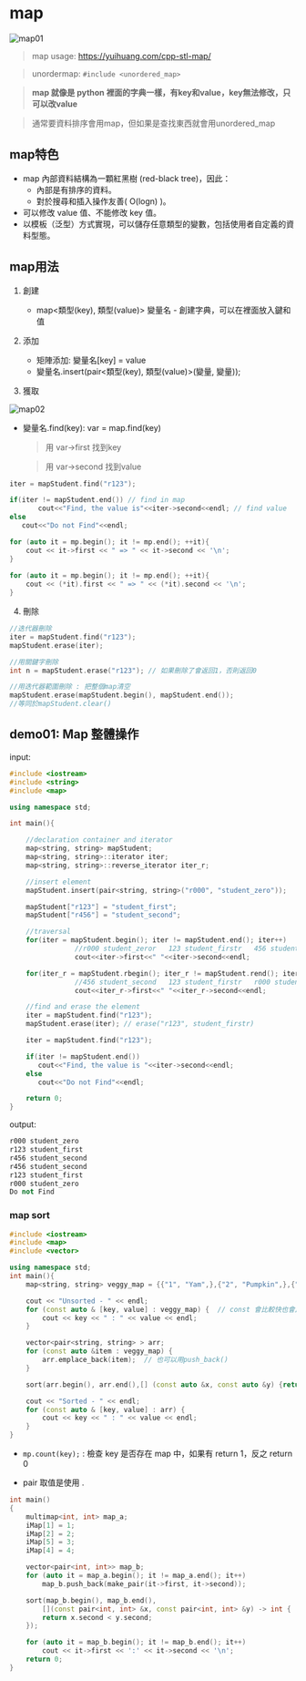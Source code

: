 # map

![map01](https://github.com/stereomp3/note/blob/main/picture/c%2B%2B/map01.png)

> map usage: https://yuihuang.com/cpp-stl-map/

> unordermap: `#include <unordered_map>`

> **map 就像是 python 裡面的字典一樣，有key和value，key無法修改，只可以改value**

> 通常要資料排序會用map，但如果是查找東西就會用unordered_map

## map特色
* map 內部資料結構為一顆紅黑樹 (red-black tree)，因此：
   * 內部是有排序的資料。
   * 對於搜尋和插入操作友善( O(logn) )。
* 可以修改 value 值、不能修改 key 值。
* 以模板（泛型）方式實現，可以儲存任意類型的變數，包括使用者自定義的資料型態。

## map用法

1. 創建
   * map<類型(key), 類型(value)> 變量名 -  創建字典，可以在裡面放入鍵和值

2. 添加
   * 矩陣添加: 變量名[key] = value
   * 變量名.insert(pair<類型(key), 類型(value)>(變量, 變量));

3. 獲取

![map02](https://github.com/stereomp3/note/blob/main/picture/c%2B%2B/map02.png)

   * 變量名.find(key):  var = map.find(key)
     > 用 var->first 找到key

     > 用 var->second 找到value

```c++
iter = mapStudent.find("r123");

if(iter != mapStudent.end()) // find in map
       cout<<"Find, the value is"<<iter->second<<endl; // find value
else
   cout<<"Do not Find"<<endl;
```

```c++
for (auto it = mp.begin(); it != mp.end(); ++it){
    cout << it->first << " => " << it->second << '\n';
}
 
for (auto it = mp.begin(); it != mp.end(); ++it){
    cout << (*it).first << " => " << (*it).second << '\n';
}
```

4. 刪除


```c++
//迭代器刪除
iter = mapStudent.find("r123");
mapStudent.erase(iter);

//用關鍵字刪除
int n = mapStudent.erase("r123"); // 如果刪除了會返回1，否則返回0

//用迭代器範圍刪除 : 把整個map清空
mapStudent.erase(mapStudent.begin(), mapStudent.end());
//等同於mapStudent.clear()
```


## demo01: Map 整體操作

input:

```c++
#include <iostream>
#include <string>
#include <map>

using namespace std;

int main(){

    //declaration container and iterator
    map<string, string> mapStudent;
    map<string, string>::iterator iter;
    map<string, string>::reverse_iterator iter_r;

    //insert element
    mapStudent.insert(pair<string, string>("r000", "student_zero"));

    mapStudent["r123"] = "student_first";
    mapStudent["r456"] = "student_second";

    //traversal
    for(iter = mapStudent.begin(); iter != mapStudent.end(); iter++)
                //r000 student_zeror   123 student_firstr   456 student_second
                cout<<iter->first<<" "<<iter->second<<endl;

    for(iter_r = mapStudent.rbegin(); iter_r != mapStudent.rend(); iter_r++)
                //456 student_second   123 student_firstr   r000 student_zeror
                cout<<iter_r->first<<" "<<iter_r->second<<endl;

    //find and erase the element
    iter = mapStudent.find("r123");
    mapStudent.erase(iter); // erase("r123", student_firstr)

    iter = mapStudent.find("r123");

    if(iter != mapStudent.end())
       cout<<"Find, the value is "<<iter->second<<endl;
    else
       cout<<"Do not Find"<<endl;

    return 0;
}
```

output:

```c++
r000 student_zero
r123 student_first
r456 student_second
r456 student_second
r123 student_first
r000 student_zero
Do not Find
```

### map sort
```c++
#include <iostream>
#include <map>
#include <vector>

using namespace std;
int main(){
    map<string, string> veggy_map = {{"1", "Yam",},{"2", "Pumpkin",},{"3", "Ginger",},{"4", "Melon",},{"5", "Beetroot",},{"6", "Spinach",}};

    cout << "Unsorted - " << endl;
    for (const auto & [key, value] : veggy_map) {  // const 會比較快也會比較安全
        cout << key << " : " << value << endl;
    }

    vector<pair<string, string> > arr;
    for (const auto &item : veggy_map) {
        arr.emplace_back(item);  // 也可以用push_back()
    }

    sort(arr.begin(), arr.end(),[] (const auto &x, const auto &y) {return x.second < y.second;});

    cout << "Sorted - " << endl;
    for (const auto & [key, value] : arr) {
        cout << key << " : " << value << endl;
    }
}
```


* `mp.count(key);` : 檢查 key 是否存在 map 中，如果有 return 1，反之 return 0

* pair 取值是使用 .

```c++
int main()
{
    multimap<int, int> map_a;
    iMap[1] = 1;
    iMap[2] = 2;
    iMap[5] = 3;
    iMap[4] = 4;

    vector<pair<int, int>> map_b;
    for (auto it = map_a.begin(); it != map_a.end(); it++)
        map_b.push_back(make_pair(it->first, it->second));

    sort(map_b.begin(), map_b.end(), 
        [](const pair<int, int> &x, const pair<int, int> &y) -> int {
        return x.second < y.second;
    });

    for (auto it = map_b.begin(); it != map_b.end(); it++)
        cout << it->first << ':' << it->second << '\n';
    return 0;
}
```

